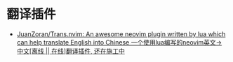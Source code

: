 # 翻译插件
- [JuanZoran/Trans.nvim: An awesome neovim plugin written by lua which can help translate English into Chinese 一个使用lua编写的neovim英文->中文[离线 || 在线]翻译插件, 还在施工中](https://github.com/JuanZoran/Trans.nvim)
